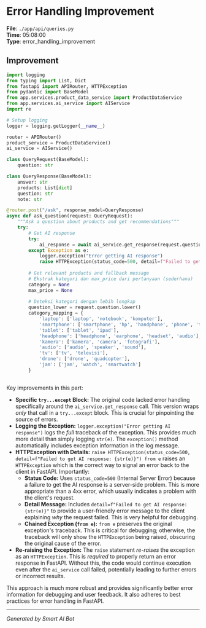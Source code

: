 # Error Handling Improvement

**File**: `./app/api/queries.py`  
**Time**: 05:08:00  
**Type**: error_handling_improvement

## Improvement

```python
import logging
from typing import List, Dict
from fastapi import APIRouter, HTTPException
from pydantic import BaseModel
from app.services.product_data_service import ProductDataService
from app.services.ai_service import AIService
import re

# Setup logging
logger = logging.getLogger(__name__)

router = APIRouter()
product_service = ProductDataService()
ai_service = AIService()

class QueryRequest(BaseModel):
    question: str

class QueryResponse(BaseModel):
    answer: str
    products: List[dict]
    question: str
    note: str

@router.post("/ask", response_model=QueryResponse)
async def ask_question(request: QueryRequest):
    """Ask a question about products and get recommendations"""
    try:
        # Get AI response
        try:
            ai_response = await ai_service.get_response(request.question)
        except Exception as e:
            logger.exception("Error getting AI response")
            raise HTTPException(status_code=500, detail=f"Failed to get AI response: {str(e)}") from e
        
        # Get relevant products and fallback message
        # Ekstrak kategori dan max_price dari pertanyaan (sederhana)
        category = None
        max_price = None
        
        # Deteksi kategori dengan lebih lengkap
        question_lower = request.question.lower()
        category_mapping = {
            'laptop': ['laptop', 'notebook', 'komputer'],
            'smartphone': ['smartphone', 'hp', 'handphone', 'phone', 'telepon', 'ponsel'],
            'tablet': ['tablet', 'ipad'],
            'headphone': ['headphone', 'earphone', 'headset', 'audio'],
            'kamera': ['kamera', 'camera', 'fotografi'],
            'audio': ['audio', 'speaker', 'sound'],
            'tv': ['tv', 'televisi'],
            'drone': ['drone', 'quadcopter'],
            'jam': ['jam', 'watch', 'smartwatch']
        }
        

```

Key improvements in this part:

* **Specific `try...except` Block:**  The original code lacked error handling specifically around the `ai_service.get_response` call.  This version wraps *only* that call in a `try...except` block.  This is crucial for pinpointing the source of errors.
* **Logging the Exception:** `logger.exception("Error getting AI response")` logs the *full* traceback of the exception.  This provides much more detail than simply logging `str(e)`.  The `exception()` method automatically includes exception information in the log message.
* **HTTPException with Details:** `raise HTTPException(status_code=500, detail=f"Failed to get AI response: {str(e)}") from e` raises an `HTTPException` which is the correct way to signal an error back to the client in FastAPI.  Importantly:
    * **Status Code:** Uses `status_code=500` (Internal Server Error) because a failure to get the AI response is a server-side problem.  This is more appropriate than a 4xx error, which usually indicates a problem with the client's request.
    * **Detail Message:**  Includes `detail=f"Failed to get AI response: {str(e)}"` to provide a user-friendly error message to the client explaining *why* the request failed.  This is very helpful for debugging.
    * **Chained Exception (`from e`):** `from e` preserves the original exception's traceback. This is critical for debugging; otherwise, the traceback will only show the `HTTPException` being raised, obscuring the original cause of the error.
* **Re-raising the Exception:** The `raise` statement *re-raises* the exception as an `HTTPException`.  This is *required* to properly return an error response in FastAPI.  Without this, the code would continue execution even after the `ai_service` call failed, potentially leading to further errors or incorrect results.

This approach is much more robust and provides significantly better error information for debugging and user feedback. It also adheres to best practices for error handling in FastAPI.

---
*Generated by Smart AI Bot*
